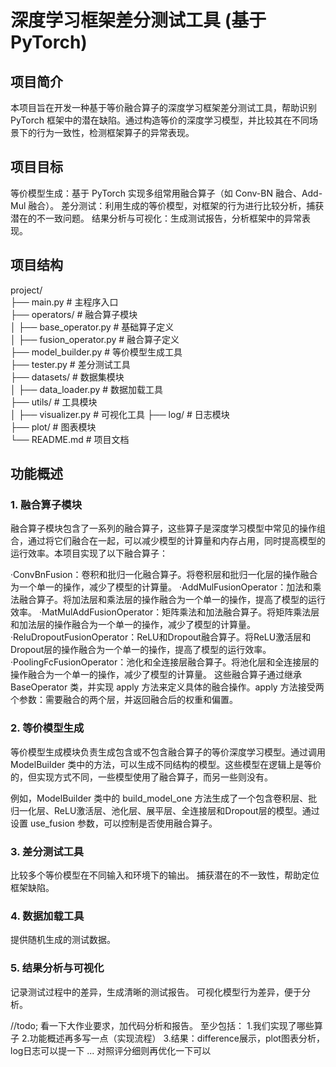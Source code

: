 # 深度学习框架差分测试工具 (基于 PyTorch)
## 项目简介
本项目旨在开发一种基于等价融合算子的深度学习框架差分测试工具，帮助识别 PyTorch 框架中的潜在缺陷。通过构造等价的深度学习模型，并比较其在不同场景下的行为一致性，检测框架算子的异常表现。

## 项目目标
等价模型生成：基于 PyTorch 实现多组常用融合算子（如 Conv-BN 融合、Add-Mul 融合）。
差分测试：利用生成的等价模型，对框架的行为进行比较分析，捕获潜在的不一致问题。
结果分析与可视化：生成测试报告，分析框架中的异常表现。

## 项目结构
project/  
├── main.py                # 主程序入口  
├── operators/             # 融合算子模块  
│   ├── base_operator.py   # 基础算子定义  
│   ├── fusion_operator.py # 融合算子定义  
├── model_builder.py       # 等价模型生成工具  
├── tester.py              # 差分测试工具        
├── datasets/              # 数据集模块  
│   ├── data_loader.py     # 数据加载工具  
├── utils/                 # 工具模块  
│   ├── visualizer.py      # 可视化工具 
├── log/                   # 日志模块  
├── plot/                  # 图表模块  
└── README.md              # 项目文档

## 功能概述
### 1. 融合算子模块
融合算子模块包含了一系列的融合算子，这些算子是深度学习模型中常见的操作组合，通过将它们融合在一起，可以减少模型的计算量和内存占用，同时提高模型的运行效率。本项目实现了以下融合算子：

·ConvBnFusion：卷积和批归一化融合算子。将卷积层和批归一化层的操作融合为一个单一的操作，减少了模型的计算量。
·AddMulFusionOperator：加法和乘法融合算子。将加法层和乘法层的操作融合为一个单一的操作，提高了模型的运行效率。
·MatMulAddFusionOperator：矩阵乘法和加法融合算子。将矩阵乘法层和加法层的操作融合为一个单一的操作，减少了模型的计算量。
·ReluDropoutFusionOperator：ReLU和Dropout融合算子。将ReLU激活层和Dropout层的操作融合为一个单一的操作，提高了模型的运行效率。
·PoolingFcFusionOperator：池化和全连接层融合算子。将池化层和全连接层的操作融合为一个单一的操作，减少了模型的计算量。
这些融合算子通过继承 BaseOperator 类，并实现 apply 方法来定义具体的融合操作。apply 方法接受两个参数：需要融合的两个层，并返回融合后的权重和偏置。

### 2. 等价模型生成
等价模型生成模块负责生成包含或不包含融合算子的等价深度学习模型。通过调用 ModelBuilder 类中的方法，可以生成不同结构的模型。这些模型在逻辑上是等价的，但实现方式不同，一些模型使用了融合算子，而另一些则没有。

例如，ModelBuilder 类中的 build_model_one 方法生成了一个包含卷积层、批归一化层、ReLU激活层、池化层、展平层、全连接层和Dropout层的模型。通过设置 use_fusion 参数，可以控制是否使用融合算子。
### 3. 差分测试工具
比较多个等价模型在不同输入和环境下的输出。
捕获潜在的不一致性，帮助定位框架缺陷。
### 4. 数据加载工具
提供随机生成的测试数据。
### 5. 结果分析与可视化
记录测试过程中的差异，生成清晰的测试报告。
可视化模型行为差异，便于分析。

//todo;
看一下大作业要求，加代码分析和报告。
至少包括：
1.我们实现了哪些算子
2.功能概述再多写一点（实现流程）
3.结果：difference展示，plot图表分析，log日志可以提一下
...
对照评分细则再优化一下可以
